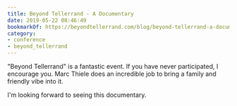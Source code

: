 ```yaml
---
title: Beyond Tellerrand - A Documentary
date: 2019-05-22 08:46:49
bookmarkOf: https://beyondtellerrand.com/blog/beyond-tellerrand-a-documentary
category:
- conference
- beyond_tellerrand
---
```

"Beyond Tellerrand" is a fantastic event. If you have never participated, I encourage you. Marc Thiele does an incredible job to bring a family and friendly vibe into it.

I'm looking forward to seeing this documentary.
